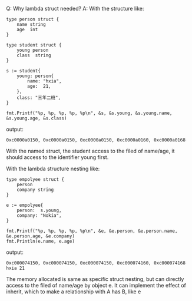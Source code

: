 Q: Why lambda struct needed?
A: With the structure like:
```
type person struct {
	name string
	age  int
}

type student struct {
	young person
	class  string
}

s := student{
    young: person{
        name: "hxia",
        age:  21,
    },
    class: "三年二班",
}

fmt.Printf("%p, %p, %p, %p, %p\n", &s, &s.young, &s.young.name, &s.young.age, &s.class)
```

output:
```
0xc0000a0150, 0xc0000a0150, 0xc0000a0150, 0xc0000a0160, 0xc0000a0168
```

With the named struct, the student access to the filed of name/age, it should access to the identifier young first.

With the lambda structure nesting like:
```
type empolyee struct {
	person
	company string
}

e := empolyee{
    person:  s.young,
    company: "Nokia",
}

fmt.Printf("%p, %p, %p, %p, %p\n", &e, &e.person, &e.person.name, &e.person.age, &e.company)
fmt.Println(e.name, e.age)
```

output:
```
0xc000074150, 0xc000074150, 0xc000074150, 0xc000074160, 0xc000074168
hxia 21
```

The memory allocated is same as specific struct nesting, but can directly access to the filed of name/age by object e.
It can implement the effect of inherit, which to make a relationship with A has B, like e <template empolyee> has a field name.
With the specific struct nesting, the relationship is e has a object young which has a filed name.

Q: how to overloading the property?
A: Yes, with the lambda struct nesting, we can implement the effect like inherit. So according can implement the overloading which to over write the property. such as:
```
type empolyee struct {
	person
	company string
	name    string
}

eo := empolyee{
    person:  s.young,
    company: "Nokia",
    name:    "Troy",
}

fmt.Println(eo.name, eo.person.name)
```

output:
```
Troy hxia
```

Q: how can implement the inherit and overloading of method for object?
A: Not only can implement the overloading of property, but also can implement the overloading of method for object, like inherit:
```
func (p *person) sayHello() {
	fmt.Println(p.name)
}

eo.sayHello()
```

output:
```
hxia
```

overloading:
```
func (e *empolyee) sayHello() {
	fmt.Println("hello, world")
}

eo.sayHello()
```

output:
```
hello, world
```
